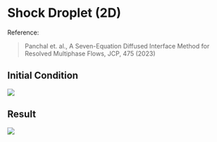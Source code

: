 # Shock Droplet (2D)

Reference: 
> Panchal et. al., A Seven-Equation Diffused Interface Method for Resolved Multiphase Flows, JCP, 475 (2023)

## Initial Condition

<img src="initial.png" height="MAX_HEIGHT"/>

## Result

<img src="result.png" height="MAX_HEIGHT"/>

